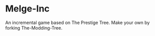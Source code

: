 # Melge-Inc

An incremental game based on The Prestige Tree.
Make your own by forking The-Modding-Tree.
